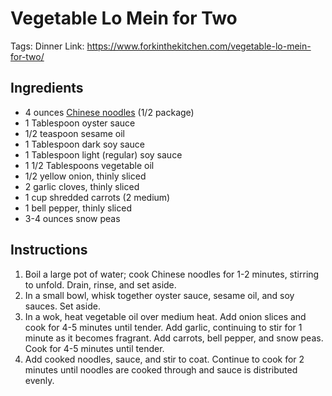 # Vegetable Lo Mein for Two

Tags: Dinner
Link: https://www.forkinthekitchen.com/vegetable-lo-mein-for-two/

## Ingredients

- 4 ounces [Chinese noodles](https://www.amazon.com/gp/product/B0052P1AS4/ref=as_li_tl?ie=UTF8&camp=1789&creative=9325&creativeASIN=B0052P1AS4&linkCode=as2&tag=forinthekit-20&linkId=10c383c442cc85ec6122caa764a31d1e) (1/2 package)
- 1 Tablespoon oyster sauce
- 1/2 teaspoon sesame oil
- 1 Tablespoon dark soy sauce
- 1 Tablespoon light (regular) soy sauce
- 1 1/2 Tablespoons vegetable oil
- 1/2 yellow onion, thinly sliced
- 2 garlic cloves, thinly sliced
- 1 cup shredded carrots (2 medium)
- 1 bell pepper, thinly sliced
- 3-4 ounces snow peas

## Instructions

1. Boil a large pot of water; cook Chinese noodles for 1-2 minutes, stirring to unfold. Drain, rinse, and set aside.
2. In a small bowl, whisk together oyster sauce, sesame oil, and soy sauces. Set aside.
3. In a wok, heat vegetable oil over medium heat. Add onion slices and cook for 4-5 minutes until tender. Add garlic, continuing to stir for 1 minute as it becomes fragrant. Add carrots, bell pepper, and snow peas. Cook for 4-5 minutes until tender.
4. Add cooked noodles, sauce, and stir to coat. Continue to cook for 2 minutes until noodles are cooked through and sauce is distributed evenly.